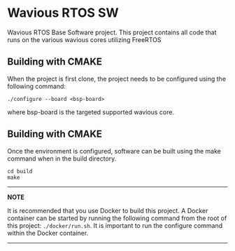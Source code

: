 # Wavious RTOS SW

Wavious RTOS Base Software project. This project contains all code
that runs on the various wavious cores utilizing FreeRTOS

## Building with CMAKE
When the project is first clone, the project needs to be configured using the
following command:
~~~
./configure --board <bsp-board>
~~~
where bsp-board is the targeted supported wavious core.

## Building with CMAKE ##
Once the environment is configured, software can be
built using the make command when in the build directory.
~~~
cd build
make
~~~

---
**NOTE**

It is recommended that you use Docker to build this project. A Docker container
can be started by running the following command from the root of this project:
`./docker/run.sh`. It is important to run the configure command within the
Docker container.

---
